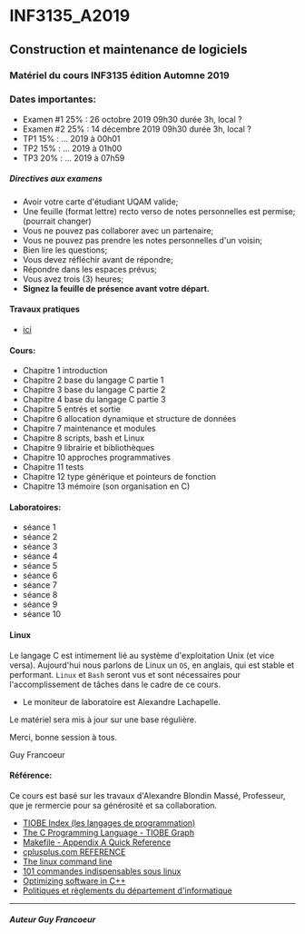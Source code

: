 # INF3135_A2019

## Construction et maintenance de logiciels

### Matériel du cours INF3135 édition Automne 2019

### Dates importantes:
- Examen #1 25% : 26 octobre 2019 09h30 durée 3h, local ?
- Examen #2 25% : 14 décembre 2019 09h30 durée 3h, local ?
- TP1       15% :  ... 2019 à 00h01
- TP2       15% :  ... 2019 à 01h00
- TP3       20% :  ... 2019 à 07h59

##### Directives aux examens
 + Avoir votre carte d'étudiant UQAM valide;
 + Une feuille (format lettre) recto verso de notes personnelles est permise; (pourrait changer)
 + Vous ne pouvez pas collaborer avec un partenaire;
 + Vous ne pouvez pas prendre les notes personnelles d'un voisin;
 + Bien lire les questions;
 + Vous devez réfléchir avant de répondre;
 + Répondre dans les espaces prévus;
 + Vous avez trois (3) heures;
 + **Signez la feuille de présence avant votre départ.**

#### Travaux pratiques
- [ici](https://github.com/guyfrancoeur/INF3135_A2019_TP)

#### Cours:
- Chapitre 1 introduction
- Chapitre 2 base du langage C partie 1
- Chapitre 3 base du langage C partie 2
- Chapitre 4 base du langage C partie 3
- Chapitre 5 entrés et sortie
- Chapitre 6 allocation dynamique et structure de données
- Chapitre 7 maintenance et modules
- Chapitre 8 scripts, bash et Linux
- Chapitre 9 librairie et bibliothèques
- Chapitre 10 approches programmatives
- Chapitre 11 tests
- Chapitre 12 type générique et pointeurs de fonction
- Chapitre 13 mémoire (son organisation en C)

#### Laboratoires:
- séance 1
- séance 2
- séance 3
- séance 4
- séance 5
- séance 6
- séance 7
- séance 8
- séance 9
- séance 10

#### Linux

Le langage C est intimement lié au système d'exploitation Unix (et vice versa).  Aujourd'hui nous 
parlons de Linux un `OS`, en anglais, qui est stable et performant.  `Linux` et `Bash` seront vus
et sont nécessaires pour l'accomplissement de tâches dans le cadre de ce cours.


+ Le moniteur de laboratoire est Alexandre Lachapelle.


Le matériel sera mis à jour sur une base régulière.

Merci, bonne session à tous.

Guy Francoeur

#### Référence: 

Ce cours est basé sur les travaux d'Alexandre Blondin Massé, Professeur, que je rermercie pour sa générosité et sa collaboration. 

+ [TIOBE Index (les langages de programmation)](https://www.tiobe.com/tiobe-index/ "Usage des langages de programmation")
+ [The C Programming Language - TIOBE Graph](https://www.tiobe.com/tiobe-index/c/ "Langage C")
+ [Makefile - Appendix A Quick Reference](https://www.gnu.org/software/make/manual/html_node/Quick-Reference.html#Quick-Reference)
+ [cplusplus.com REFERENCE](http://www.cplusplus.com/reference/ "cplusplus.com REFERENCE")
+ [The linux command line](http://www.linuxcommand.org/tlcl.php "The linux command line")
+ [101 commandes indispensables sous linux](https://buzut.fr/101-commandes-indispensables-sous-linux/ "101 commandes indispensables sous linux")
+ [Optimizing software in C++](https://www.agner.org/optimize/optimizing_cpp.pdf "référence pour le C++, niveau expert")
+ [Politiques et règlements du département d'informatique](http://info.uqam.ca/politiques/)

----

##### Auteur Guy Francoeur
